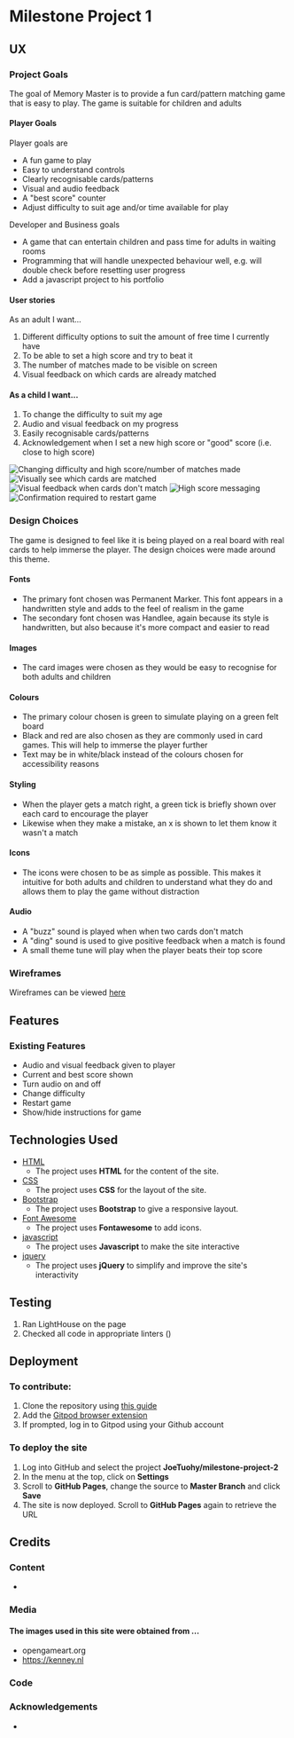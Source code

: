 # Milestone Project 1

## UX

### Project Goals
The goal of Memory Master is to provide a fun card/pattern matching game that is easy to play. The game is suitable for children and adults

#### Player Goals
Player goals are
- A fun game to play
- Easy to understand controls
- Clearly recognisable cards/patterns
- Visual and audio feedback
- A "best score" counter
- Adjust difficulty to suit age and/or time available for play

Developer and Business goals
- A game that can entertain children and pass time for adults in waiting rooms
- Programming that will handle unexpected behaviour well, e.g. will double check before resetting user progress
- Add a javascript project to his portfolio

#### User stories
As an adult I want...
1. Different difficulty options to suit the amount of free time I currently have
2. To be able to set a high score and try to beat it
3. The number of matches made to be visible on screen
4. Visual feedback on which cards are already matched

#### As a child I want...
1. To change the difficulty to suit my age
2. Audio and visual feedback on my progress
3. Easily recognisable cards/patterns
4. Acknowledgement when I set a new high score or "good" score (i.e. close to high score)

![Changing difficulty and high score/number of matches made](assets/readme-screenshots/difficulty.png)
![Visually see which cards are matched](assets/readme-screenshots/matched-cards.png)
![Visual feedback when cards don't match](assets/readme-screenshots/feedback.png)
![High score messaging](assets/readme-screenshots/high-score.png)
![Confirmation required to restart game](assets/readme-screenshots/reset-confirmation.png)


### Design Choices
The game is designed to feel like it is being played on a real board with real cards to help immerse the player. The design choices were made around this theme.

#### Fonts
- The primary font chosen was Permanent Marker. This font appears in a handwritten style and adds to the feel of realism in the game
- The secondary font chosen was Handlee, again because its style is handwritten, but also because it's more compact and easier to read

#### Images
- The card images were chosen as they would be easy to recognise for both adults and children

#### Colours
- The primary colour chosen is green to simulate playing on a green felt board
- Black and red are also chosen as they are commonly used in card games. This will help to immerse the player further
- Text may be in white/black instead of the colours chosen for accessibility reasons

#### Styling
- When the player gets a match right, a green tick is briefly shown over each card to encourage the player
- Likewise when they make a mistake, an x is shown to let them know it wasn't a match

#### Icons
- The icons were chosen to be as simple as possible. This makes it intuitive for both adults and children to understand what they do and allows them to play the game without distraction

#### Audio
- A "buzz" sound is played when when two cards don't match
- A "ding" sound is used to give positive feedback when a match is found
- A small theme tune will play when the player beats their top score 

### Wireframes
Wireframes can be viewed [here](wireframes/ms2.pdf)

## Features

### Existing Features
- Audio and visual feedback given to player
- Current and best score shown
- Turn audio on and off
- Change difficulty
- Restart game
- Show/hide instructions for game

## Technologies Used
- [HTML](https://www.w3.org/)
    - The project uses **HTML** for the content of the site.
- [CSS](https://www.w3.org/)
    - The project uses **CSS** for the layout of the site.
- [Bootstrap](https://getbootstrap.com/)
    - The project uses **Bootstrap** to give a responsive layout.
- [Font Awesome](https://fontawesome.com/)
    - The project uses **Fontawesome** to add icons.
- [javascript](https://www.javascript.com/)
    - The project uses **Javascript** to make the site interactive
- [jquery](https://jquery.com/)
    - The project uses **jQuery** to simplify and improve the site's interactivity

## Testing
1. Ran LightHouse on the page
2. Checked all code in appropriate linters ()

## Deployment

### To contribute:
1. Clone the repository using [this guide](https://docs.github.com/en/github/creating-cloning-and-archiving-repositories/cloning-a-repository)
2. Add the [Gitpod browser extension](https://www.gitpod.io/docs/browser-extension/)
3. If prompted, log in to Gitpod using your Github account

### To deploy the site
1. Log into GitHub and select the project **JoeTuohy/milestone-project-2**
2. In the menu at the top, click on **Settings**
3. Scroll to **GitHub Pages**, change the source to **Master Branch** and click **Save**
4. The site is now deployed. Scroll to **GitHub Pages** again to retrieve the URL

## Credits

### Content
- 

### Media
#### The images used in this site were obtained from ...
- opengameart.org
- https://kenney.nl

### Code

### Acknowledgements
- 
